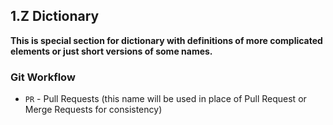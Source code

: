 ## 1.Z Dictionary
**This is special section for dictionary with definitions of more complicated elements or just short versions of some names.**

### Git Workflow
* `PR` - Pull Requests (this name will be used in place of Pull Request or Merge Requests for consistency)
